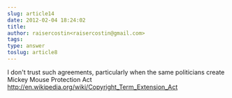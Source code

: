 ```yaml
---
slug: article14
date: 2012-02-04 18:24:02
title: 
author: raisercostin<raisercostin@gmail.com>
tags: 
type: answer
toslug: article8
---
```

<p>I don't trust such agreements, particularly when the same politicians create Mickey Mouse Protection Act <a href="http://en.wikipedia.org/wiki/Copyright_Term_Extension_Act">http://en.wikipedia.org/wiki/Copyright_Term_Extension_Act</a></p>
